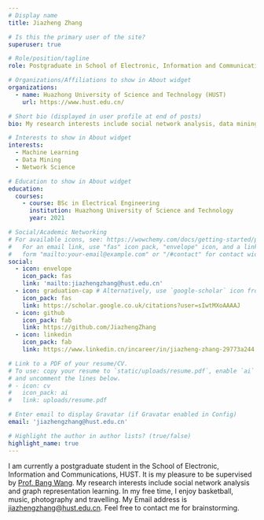 ```yaml
---
# Display name
title: Jiazheng Zhang

# Is this the primary user of the site?
superuser: true

# Role/position/tagline
role: Postgraduate in School of Electronic, Information and Communications (EIC)

# Organizations/Affiliations to show in About widget
organizations:
  - name: Huazhong University of Science and Technology (HUST)
    url: https://www.hust.edu.cn/

# Short bio (displayed in user profile at end of posts)
bio: My research interests include social network analysis, data mining and graph representation learning.

# Interests to show in About widget
interests:
  - Machine Learning
  - Data Mining
  - Network Science

# Education to show in About widget
education:
  courses:
    - course: BSc in Electrical Engineering
      institution: Huazhong University of Science and Technology
      year: 2021

# Social/Academic Networking
# For available icons, see: https://wowchemy.com/docs/getting-started/page-builder/#icons
#   For an email link, use "fas" icon pack, "envelope" icon, and a link in the
#   form "mailto:your-email@example.com" or "/#contact" for contact widget.
social:
  - icon: envelope
    icon_pack: fas
    link: 'mailto:jiazhengzhang@hust.edu.cn'
  - icon: graduation-cap # Alternatively, use `google-scholar` icon from `ai` icon pack
    icon_pack: fas
    link: https://scholar.google.co.uk/citations?user=sIwtMXoAAAAJ
  - icon: github
    icon_pack: fab
    link: https://github.com/JiazhengZhang
  - icon: linkedin
    icon_pack: fab
    link: https://www.linkedin.cn/incareer/in/jiazheng-zhang-29773a244

# Link to a PDF of your resume/CV.
# To use: copy your resume to `static/uploads/resume.pdf`, enable `ai` icons in `params.toml`,
# and uncomment the lines below.
# - icon: cv
#   icon_pack: ai
#   link: uploads/resume.pdf

# Enter email to display Gravatar (if Gravatar enabled in Config)
email: 'jiazhengzhang@hust.edu.cn'

# Highlight the author in author lists? (true/false)
highlight_name: true
---
```


I am currently a postgraduate student in the School of Electronic, Information and Communications, HUST. It is my pleasure to be supervised by [Prof. Bang Wang](http://eic.hust.edu.cn/teacher/wangbang/index.htm). 
My research interests include social network analysis and graph representation learning.
In my free time, I enjoy basketball, music, photography and travelling. My Email address is jiazhengzhang@hust.edu.cn.
Feel free to contact me for brainstorming. 


<!-- {{< icon name="download" pack="fas" >}} Download my {{< staticref "uploads/demo_resume.pdf" "newtab" >}}resumé{{< /staticref >}}. -->


